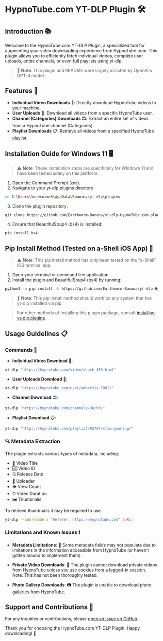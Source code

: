 # HypnoTube.com YT-DLP Plugin 🛠️

## Introduction 📚

Welcome to the HypnoTube.com YT-DLP Plugin, a specialized tool for augmenting your video downloading experience from HypnoTube.com. This plugin allows you to efficiently fetch individual videos, complete user uploads, entire channels, or even full playlists using yt-dlp.

> 📝 **Note**: This plugin and README were largely assisted by OpenAI's GPT-4 model.

## Features 🌟

- **Individual Video Downloads** 🎥: Directly download HypnoTube videos to your machine.
- **User Uploads** 👤: Download all videos from a specific HypnoTube user.
- **Channel (Categories) Downloads** 📺: Extract an entire set of videos from a HypnoTube channel (Categories).
- **Playlist Downloads** 📋: Retrieve all videos from a specified HypnoTube playlist.

## Installation Guide for Windows 11 🖥️

> ⚠️ **Note**: These installation steps are specifically for Windows 11 and have been tested solely on this platform.

1. Open the Command Prompt (`cmd`).
2. Navigate to your yt-dlp plugins directory:

```bash
cd C:\Users\%username%\AppData\Roaming\yt-dlp\plugins
```

3. Clone the plugin repository:

```bash
git clone https://github.com/Earthworm-Banana/yt-dlp-HypnoTube_com-plugin.git
```

4. Ensure that BeautifulSoup4 (bs4) is installed:

```bash
pip install bs4
```

## Pip Install Method (Tested on a-Shell iOS App) 📱

> ⚠️ **Note**: This pip install method has only been tested on the "a-Shell" iOS terminal app.

1. Open your terminal or command line application.
2. Install the plugin and BeautifulSoup4 (bs4) by running:

```bash
python3 -m pip install -U https://github.com/Earthworm-Banana/yt-dlp-HypnoTube_com-plugin/archive/refs/heads/master.zip bs4
```

> 📘 **Note**: This pip install method should work on any system that has yt-dlp installed via pip.

> For other methods of installing this plugin package, consult [installing yt-dlp plugins](https://github.com/yt-dlp/yt-dlp#installing-plugins).

## Usage Guidelines 📋

### Commands 📜

- **Individual Video Download** 🎥:

```bash
yt-dlp "https://hypnotube.com/video/shock-409.html"
```

- **User Uploads Download** 👤:

```bash
yt-dlp "https://hypnotube.com/user/ambersis-3082/"
```

- **Channel Download** 📺:

```bash
yt-dlp "https://hypnotube.com/channels/38/hd/"
```

- **Playlist Download** 📋:

```bash
yt-dlp "https://hypnotube.com/playlist/93707/stim-gooning/"
```

### 🔍 Metadata Extraction

The plugin extracts various types of metadata, including:

- 📝 Video Title
- 🆔 Video ID
- 🗓️ Release Date
- 👤 Uploader
- 👁️ View Count
- ⏰ Video Duration
- 🖼️ Thumbnails

To retrieve thumbnails it may be required to use:

```bash
yt-dlp --add-headers "Referer: https://hypnotube.com" [URL]
```

### Limitations and Known Issues ❗

- **Metadata Limitations**: 📄 Some metadata fields may not populate due to limitations in the information accessible from HypnoTube (or haven't gotten around to implement them).

- **Private Video Downloads**: 🛑 The plugin cannot download private videos from HypnoTube unless you use cookies from a logged-in session. Note: This has not been thoroughly tested.

- **Photo Gallery Downloads**: 📷 The plugin is unable to download photo galleries from HypnoTube.

## Support and Contributions 🤝

For any inquiries or contributions, please [open an issue on GitHub](https://github.com/Earthworm-Banana/yt-dlp-HypnoTube_com-plugin/issues).

Thank you for choosing the HypnoTube.com YT-DLP Plugin. Happy downloading! 🙏
